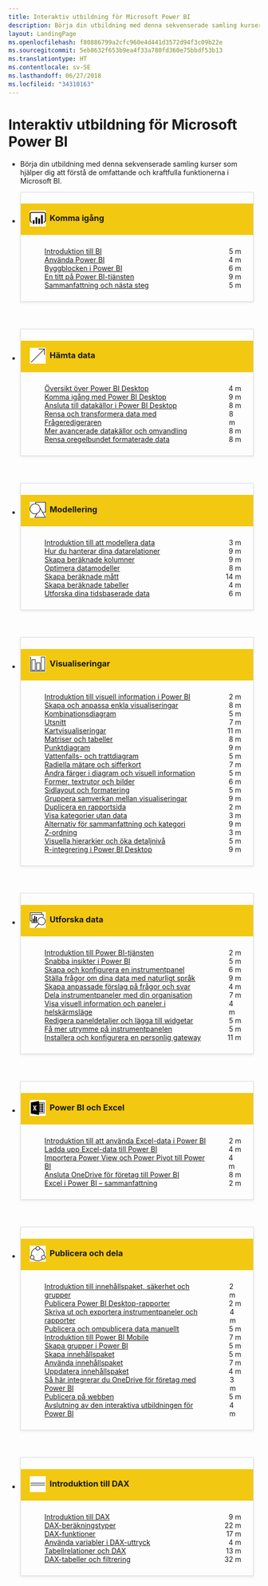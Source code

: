 ```yaml
---
title: Interaktiv utbildning för Microsoft Power BI
description: Börja din utbildning med denna sekvenserade samling kurser som hjälper dig att förstå de omfattande och kraftfulla funktionerna i Microsoft BI.
layout: LandingPage
ms.openlocfilehash: f80886799a2cfc960e4d441d3572d94f3c09b22e
ms.sourcegitcommit: 5eb8632f653b9ea4f33a780fd360e75bbdf53b13
ms.translationtype: HT
ms.contentlocale: sv-SE
ms.lasthandoff: 06/27/2018
ms.locfileid: "34310163"
---
```

<div id="main" class="v2">
    <div class="container">
        <h1>Interaktiv utbildning för Microsoft Power BI</h1>
        <ul id="databases" class="cardsL panelContent" style="display: block; margin: 0px;">
          <li class="fullSpan">
              <div class="container intro">
                  <p>Börja din utbildning med denna sekvenserade samling kurser som hjälper dig att förstå de omfattande och kraftfulla funktionerna i Microsoft BI.</p>
              </div>
          </li>
          <li>
            <div class="cardSize">
                <div class="cardPadding">
                  <div class="card" style="padding: 0 12px 54px 0;">
                      <div class="cardText" style="box-shadow: 0 2px 5px #e8e8e8; border: 1px solid #dbdbdb;">
                          <h3 class="bgdAccent1" style="padding: 8px; display: flex; background: #f2c811; font-weight: bold; border-bottom: 0; margin-bottom: 0; line-height: 42px">
                            <div class="cardImageOuter" style="margin: 0 8px 0 10px;">
                              <div class="cardImage" style="width: 32px;">
                                <img src="media/logo_power-bi.svg" alt="" data-linktype="absolute-path" class="x-hidden-focus" style="position: relative; top: 6px;">
                              </div>
                            </div>
Komma igång </h3>
                          <ul class="noBullet" style="margin: 24px;">
                              <li style="display: flex; justify-content: space-between;">
                                <a class="barLink" href="gettingstarted.yml?tutorial-step=1">Introduktion till BI</a>
                                <span style="margin-left: 32px; align-self: center;">5 m</span>
                              </li>
                              <li style="display: flex; justify-content: space-between;">
                                <a class="barLink" href="gettingstarted.yml?tutorial-step=2">Använda Power BI</a>
                                <span style="margin-left: 32px; align-self: center;">4 m</span>
                              </li>
                              <li style="display: flex; justify-content: space-between;">
                                <a class="barLink" href="gettingstarted.yml?tutorial-step=3">Byggblocken i Power BI</a>
                                <span style="margin-left: 32px; align-self: center;">6 m</span>
                              </li>
                              <li style="display: flex; justify-content: space-between;">
                                <a class="barLink" href="gettingstarted.yml?tutorial-step=4">En titt på Power BI-tjänsten</a>
                                <span style="margin-left: 32px; align-self: center;">9 m</span>
                              </li>
                              <li style="display: flex; justify-content: space-between;">
                                <a class="barLink" href="gettingstarted.yml?tutorial-step=5">Sammanfattning och nästa steg</a>
                                <span style="margin-left: 32px; align-self: center;">5 m</span>
                              </li>
                          </ul>
                      </div>
                    </div>
                </div>
            </div>
          </li>
          <li>
            <div class="cardSize">
                <div class="cardPadding">
                  <div class="card" style="padding: 0 12px 54px 0;">
                      <div class="cardText" style="box-shadow: 0 2px 5px #e8e8e8; border: 1px solid #dbdbdb;">
                          <h3 class="bgdAccent1" style="padding: 8px; display: flex; background: #f2c811; font-weight: bold; border-bottom: 0; margin-bottom: 0; line-height: 42px">
                            <div class="cardImageOuter" style="margin: 0 8px 0 10px;">
                              <div class="cardImage" style="width: 32px;">
                                <img src="media/pbi-getting-data.svg" alt="" data-linktype="absolute-path" class="x-hidden-focus" style="position: relative; top: 6px;">
                              </div>
                            </div>
Hämta data </h3>
                          <ul class="noBullet" style="margin: 24px;">
                              <li style="display: flex; justify-content: space-between;">
                                <a class="barLink" href="gettingdata.yml?tutorial-step=1">Översikt över Power BI Desktop</a>
                                <span style="margin-left: 32px; align-self: center;">4 m</span>
                              </li>
                              <li style="display: flex; justify-content: space-between;">
                                <a class="barLink" href="gettingdata.yml?tutorial-step=2">Komma igång med Power BI Desktop</a>
                                <span style="margin-left: 32px; align-self: center;">9 m</span>
                              </li>
                              <li style="display: flex; justify-content: space-between;">
                                <a class="barLink" href="gettingdata.yml?tutorial-step=3">Ansluta till datakällor i Power BI Desktop</a>
                                <span style="margin-left: 32px; align-self: center;">8 m</span>
                              </li>
                              <li style="display: flex; justify-content: space-between;">
                                <a class="barLink" href="gettingdata.yml?tutorial-step=4">Rensa och transformera data med Frågeredigeraren</a>
                                <span style="margin-left: 32px; align-self: center;">8 m</span>
                              </li>
                              <li style="display: flex; justify-content: space-between;">
                                <a class="barLink" href="gettingdata.yml?tutorial-step=5">Mer avancerade datakällor och omvandling</a>
                                <span style="margin-left: 32px; align-self: center;">8 m</span>
                              </li>
                              <li style="display: flex; justify-content: space-between;">
                                <a class="barLink" href="gettingdata.yml?tutorial-step=6">Rensa oregelbundet formaterade data</a>
                                <span style="margin-left: 32px; align-self: center;">8 m</span>
                              </li>
                          </ul>
                      </div>
                    </div>
                </div>
            </div>
          </li>
          <li>
            <div class="cardSize">
                <div class="cardPadding">
                  <div class="card" style="padding: 0 12px 54px 0;">
                      <div class="cardText" style="box-shadow: 0 2px 5px #e8e8e8; border: 1px solid #dbdbdb;">
                          <h3 class="bgdAccent1" style="padding: 8px; display: flex; background: #f2c811; font-weight: bold; border-bottom: 0; margin-bottom: 0; line-height: 42px">
                            <div class="cardImageOuter" style="margin: 0 8px 0 10px;">
                              <div class="cardImage" style="width: 32px;">
                                <img src="media/pbi-modeling.svg" alt="" data-linktype="absolute-path" class="x-hidden-focus" style="position: relative; top: 6px;">
                              </div>
                            </div>
Modellering </h3>
                          <ul class="noBullet" style="margin: 24px;">
                              <li style="display: flex; justify-content: space-between;">
                                <a class="barLink" href="modeling.yml?tutorial-step=1">Introduktion till att modellera data</a>
                                <span style="margin-left: 32px; align-self: center;">3 m</span>
                              </li>
                              <li style="display: flex; justify-content: space-between;">
                                <a class="barLink" href="modeling.yml?tutorial-step=2">Hur du hanterar dina datarelationer</a>
                                <span style="margin-left: 32px; align-self: center;">9 m</span>
                              </li>
                              <li style="display: flex; justify-content: space-between;">
                                <a class="barLink" href="modeling.yml?tutorial-step=3">Skapa beräknade kolumner</a>
                                <span style="margin-left: 32px; align-self: center;">9 m</span>
                              </li>
                              <li style="display: flex; justify-content: space-between;">
                                <a class="barLink" href="modeling.yml?tutorial-step=4">Optimera datamodeller</a>
                                <span style="margin-left: 32px; align-self: center;">8 m</span>
                              </li>
                              <li style="display: flex; justify-content: space-between;">
                                <a class="barLink" href="modeling.yml?tutorial-step=5">Skapa beräknade mått</a>
                                <span style="margin-left: 32px; align-self: center;">14 m</span>
                              </li>
                              <li style="display: flex; justify-content: space-between;">
                                <a class="barLink" href="modeling.yml?tutorial-step=6">Skapa beräknade tabeller</a>
                                <span style="margin-left: 32px; align-self: center;">4 m</span>
                              </li>
                              <li style="display: flex; justify-content: space-between;">
                                <a class="barLink" href="modeling.yml?tutorial-step=7">Utforska dina tidsbaserade data</a>
                                <span style="margin-left: 32px; align-self: center;">6 m</span>
                              </li>
                          </ul>
                      </div>
                    </div>
                </div>
            </div>
          </li>
          <li>
            <div class="cardSize">
                <div class="cardPadding">
                  <div class="card" style="padding: 0 12px 54px 0;">
                      <div class="cardText" style="box-shadow: 0 2px 5px #e8e8e8; border: 1px solid #dbdbdb;">
                          <h3 class="bgdAccent1" style="padding: 8px; display: flex; background: #f2c811; font-weight: bold; border-bottom: 0; margin-bottom: 0; line-height: 42px">
                            <div class="cardImageOuter" style="margin: 0 8px 0 10px;">
                              <div class="cardImage" style="width: 32px;">
                                <img src="media/pbi-visualizations.svg" alt="" data-linktype="absolute-path" class="x-hidden-focus" style="position: relative; top: 6px;">
                              </div>
                            </div>
Visualiseringar </h3>
                          <ul class="noBullet" style="margin: 24px;">
                              <li style="display: flex; justify-content: space-between;">
                                <a class="barLink" href="visualizations.yml?tutorial-step=1">Introduktion till visuell information i Power BI</a>
                                <span style="margin-left: 32px; align-self: center;">2 m</span>
                              </li>
                              <li style="display: flex; justify-content: space-between;">
                                <a class="barLink" href="visualizations.yml?tutorial-step=2">Skapa och anpassa enkla visualiseringar</a>
                                <span style="margin-left: 32px; align-self: center;">8 m</span>
                              </li>
                              <li style="display: flex; justify-content: space-between;">
                                <a class="barLink" href="visualizations.yml?tutorial-step=3">Kombinationsdiagram</a>
                                <span style="margin-left: 32px; align-self: center;">5 m</span>
                              </li>
                              <li style="display: flex; justify-content: space-between;">
                                <a class="barLink" href="visualizations.yml?tutorial-step=4">Utsnitt</a>
                                <span style="margin-left: 32px; align-self: center;">7 m</span>
                              </li>
                              <li style="display: flex; justify-content: space-between;">
                                <a class="barLink" href="visualizations.yml?tutorial-step=5">Kartvisualiseringar</a>
                                <span style="margin-left: 32px; align-self: center;">11 m</span>
                              </li>
                              <li style="display: flex; justify-content: space-between;">
                                <a class="barLink" href="visualizations.yml?tutorial-step=6">Matriser och tabeller</a>
                                <span style="margin-left: 32px; align-self: center;">8 m</span>
                              </li>
                              <li style="display: flex; justify-content: space-between;">
                                <a class="barLink" href="visualizations.yml?tutorial-step=7">Punktdiagram</a>
                                <span style="margin-left: 32px; align-self: center;">9 m</span>
                              </li>
                              <li style="display: flex; justify-content: space-between;">
                                <a class="barLink" href="visualizations.yml?tutorial-step=8">Vattenfalls- och trattdiagram</a>
                                <span style="margin-left: 32px; align-self: center;">5 m</span>
                              </li>
                              <li style="display: flex; justify-content: space-between;">
                                <a class="barLink" href="visualizations.yml?tutorial-step=9">Radiella mätare och sifferkort</a>
                                <span style="margin-left: 32px; align-self: center;">7 m</span>
                              </li>
                              <li style="display: flex; justify-content: space-between;">
                                <a class="barLink" href="visualizations.yml?tutorial-step=10">Ändra färger i diagram och visuell information</a>
                                <span style="margin-left: 32px; align-self: center;">5 m</span>
                              </li>
                              <li style="display: flex; justify-content: space-between;">
                                <a class="barLink" href="visualizations.yml?tutorial-step=11">Former, textrutor och bilder</a>
                                <span style="margin-left: 32px; align-self: center;">6 m</span>
                              </li>
                              <li style="display: flex; justify-content: space-between;">
                                <a class="barLink" href="visualizations.yml?tutorial-step=12">Sidlayout och formatering</a>
                                <span style="margin-left: 32px; align-self: center;">5 m</span>
                              </li>
                              <li style="display: flex; justify-content: space-between;">
                                <a class="barLink" href="visualizations.yml?tutorial-step=13">Gruppera samverkan mellan visualiseringar</a>
                                <span style="margin-left: 32px; align-self: center;">9 m</span>
                              </li>
                              <li style="display: flex; justify-content: space-between;">
                                <a class="barLink" href="visualizations.yml?tutorial-step=14">Duplicera en rapportsida</a>
                                <span style="margin-left: 32px; align-self: center;">2 m</span>
                              </li>
                              <li style="display: flex; justify-content: space-between;">
                                <a class="barLink" href="visualizations.yml?tutorial-step=15">Visa kategorier utan data</a>
                                <span style="margin-left: 32px; align-self: center;">3 m</span>
                              </li>
                              <li style="display: flex; justify-content: space-between;">
                                <a class="barLink" href="visualizations.yml?tutorial-step=16">Alternativ för sammanfattning och kategori</a>
                                <span style="margin-left: 32px; align-self: center;">9 m</span>
                              </li>
                              <li style="display: flex; justify-content: space-between;">
                                <a class="barLink" href="visualizations.yml?tutorial-step=17">Z-ordning</a>
                                <span style="margin-left: 32px; align-self: center;">3 m</span>
                              </li>
                              <li style="display: flex; justify-content: space-between;">
                                <a class="barLink" href="visualizations.yml?tutorial-step=18">Visuella hierarkier och öka detaljnivå</a>
                                <span style="margin-left: 32px; align-self: center;">5 m</span>
                              </li>
                              <li style="display: flex; justify-content: space-between;">
                                <a class="barLink" href="visualizations.yml?tutorial-step=19">R-integrering i Power BI Desktop</a>
                                <span style="margin-left: 32px; align-self: center;">9 m</span>
                              </li>
                          </ul>
                      </div>
                    </div>
                </div>
            </div>
          </li>
          <li>
            <div class="cardSize">
                <div class="cardPadding">
                  <div class="card" style="padding: 0 12px 54px 0;">
                      <div class="cardText" style="box-shadow: 0 2px 5px #e8e8e8; border: 1px solid #dbdbdb;">
                          <h3 class="bgdAccent1" style="padding: 8px; display: flex; background: #f2c811; font-weight: bold; border-bottom: 0; margin-bottom: 0; line-height: 42px">
                            <div class="cardImageOuter" style="margin: 0 8px 0 10px;">
                              <div class="cardImage" style="width: 32px;">
                                <img src="media/pbi-exploring-data.svg" alt="" data-linktype="absolute-path" class="x-hidden-focus" style="position: relative; top: 6px;">
                              </div>
                            </div>
Utforska data </h3>
                          <ul class="noBullet" style="margin: 24px;">
                              <li style="display: flex; justify-content: space-between;">
                                <a class="barLink" href="exploringdata.yml?tutorial-step=1">Introduktion till Power BI-tjänsten</a>
                                <span style="margin-left: 32px; align-self: center;">2 m</span>
                              </li>
                              <li style="display: flex; justify-content: space-between;">
                                <a class="barLink" href="exploringdata.yml?tutorial-step=2">Snabba insikter i Power BI</a>
                                <span style="margin-left: 32px; align-self: center;">5 m</span>
                              </li>
                              <li style="display: flex; justify-content: space-between;">
                                <a class="barLink" href="exploringdata.yml?tutorial-step=3">Skapa och konfigurera en instrumentpanel</a>
                                <span style="margin-left: 32px; align-self: center;">6 m</span>
                              </li>
                              <li style="display: flex; justify-content: space-between;">
                                <a class="barLink" href="exploringdata.yml?tutorial-step=4">Ställa frågor om dina data med naturligt språk</a>
                                <span style="margin-left: 32px; align-self: center;">9 m</span>
                              </li>
                              <li style="display: flex; justify-content: space-between;">
                                <a class="barLink" href="exploringdata.yml?tutorial-step=5">Skapa anpassade förslag på frågor och svar</a>
                                <span style="margin-left: 32px; align-self: center;">4 m</span>
                              </li>
                              <li style="display: flex; justify-content: space-between;">
                                <a class="barLink" href="exploringdata.yml?tutorial-step=6">Dela instrumentpaneler med din organisation</a>
                                <span style="margin-left: 32px; align-self: center;">7 m</span>
                              </li>
                              <li style="display: flex; justify-content: space-between;">
                                <a class="barLink" href="exploringdata.yml?tutorial-step=7">Visa visuell information och paneler i helskärmsläge</a>
                                <span style="margin-left: 32px; align-self: center;">4 m</span>
                              </li>
                              <li style="display: flex; justify-content: space-between;">
                                <a class="barLink" href="exploringdata.yml?tutorial-step=8">Redigera paneldetaljer och lägga till widgetar</a>
                                <span style="margin-left: 32px; align-self: center;">5 m</span>
                              </li>
                              <li style="display: flex; justify-content: space-between;">
                                <a class="barLink" href="exploringdata.yml?tutorial-step=9">Få mer utrymme på instrumentpanelen</a>
                                <span style="margin-left: 32px; align-self: center;">5 m</span>
                              </li>
                              <li style="display: flex; justify-content: space-between;">
                                <a class="barLink" href="exploringdata.yml?tutorial-step=10">Installera och konfigurera en personlig gateway</a>
                                <span style="margin-left: 32px; align-self: center;">11 m</span>
                              </li>
                          </ul>
                      </div>
                    </div>
                </div>
            </div>
          </li>
          <li>
            <div class="cardSize">
                <div class="cardPadding">
                  <div class="card" style="padding: 0 12px 54px 0;">
                      <div class="cardText" style="box-shadow: 0 2px 5px #e8e8e8; border: 1px solid #dbdbdb;">
                          <h3 class="bgdAccent1" style="padding: 8px; display: flex; background: #f2c811; font-weight: bold; border-bottom: 0; margin-bottom: 0; line-height: 42px">
                            <div class="cardImageOuter" style="margin: 0 8px 0 10px;">
                              <div class="cardImage" style="width: 32px;">
                                <img src="media/logo_excel-blk.svg" alt="" data-linktype="absolute-path" class="x-hidden-focus" style="position: relative; top: 6px;">
                              </div>
                            </div>
Power BI och Excel </h3>
                          <ul class="noBullet" style="margin: 24px;">
                              <li style="display: flex; justify-content: space-between;">
                                <a class="barLink" href="powerbiandexcel.yml?tutorial-step=1">Introduktion till att använda Excel-data i Power BI</a>
                                <span style="margin-left: 32px; align-self: center;">2 m</span>
                              </li>
                              <li style="display: flex; justify-content: space-between;">
                                <a class="barLink" href="powerbiandexcel.yml?tutorial-step=2">Ladda upp Excel-data till Power BI</a>
                                <span style="margin-left: 32px; align-self: center;">4 m</span>
                              </li>
                              <li style="display: flex; justify-content: space-between;">
                                <a class="barLink" href="powerbiandexcel.yml?tutorial-step=3">Importera Power View och Power Pivot till Power BI</a>
                                <span style="margin-left: 32px; align-self: center;">4 m</span>
                              </li>
                              <li style="display: flex; justify-content: space-between;">
                                <a class="barLink" href="powerbiandexcel.yml?tutorial-step=4">Ansluta OneDrive för företag till Power BI</a>
                                <span style="margin-left: 32px; align-self: center;">8 m</span>
                              </li>
                              <li style="display: flex; justify-content: space-between;">
                                <a class="barLink" href="powerbiandexcel.yml?tutorial-step=5">Excel i Power BI – sammanfattning</a>
                                <span style="margin-left: 32px; align-self: center;">2 m</span>
                              </li>
                          </ul>
                      </div>
                    </div>
                </div>
            </div>
          </li>
          <li>
            <div class="cardSize">
                <div class="cardPadding">
                  <div class="card" style="padding: 0 12px 54px 0;">
                      <div class="cardText" style="box-shadow: 0 2px 5px #e8e8e8; border: 1px solid #dbdbdb;">
                          <h3 class="bgdAccent1" style="padding: 8px; display: flex; background: #f2c811; font-weight: bold; border-bottom: 0; margin-bottom: 0; line-height: 42px">
                            <div class="cardImageOuter" style="margin: 0 8px 0 10px;">
                              <div class="cardImage" style="width: 32px;">
                                <img src="media/pbi-pub-sharing.svg" alt="" data-linktype="absolute-path" class="x-hidden-focus" style="position: relative; top: 6px;">
                              </div>
                            </div>
Publicera och dela </h3>
                          <ul class="noBullet" style="margin: 24px;">
                              <li style="display: flex; justify-content: space-between;">
                                <a class="barLink" href="publishingandsharing.yml?tutorial-step=1">Introduktion till innehållspaket, säkerhet och grupper</a>
                                <span style="margin-left: 32px; align-self: center;">2 m</span>
                              </li>
                              <li style="display: flex; justify-content: space-between;">
                                <a class="barLink" href="publishingandsharing.yml?tutorial-step=2">Publicera Power BI Desktop-rapporter</a>
                                <span style="margin-left: 32px; align-self: center;">2 m</span>
                              </li>
                              <li style="display: flex; justify-content: space-between;">
                                <a class="barLink" href="publishingandsharing.yml?tutorial-step=3">Skriva ut och exportera instrumentpaneler och rapporter</a>
                                <span style="margin-left: 32px; align-self: center;">4 m</span>
                              </li>
                              <li style="display: flex; justify-content: space-between;">
                                <a class="barLink" href="publishingandsharing.yml?tutorial-step=4">Publicera och ompublicera data manuellt</a>
                                <span style="margin-left: 32px; align-self: center;">5 m</span>
                              </li>
                              <li style="display: flex; justify-content: space-between;">
                                <a class="barLink" href="publishingandsharing.yml?tutorial-step=5">Introduktion till Power BI Mobile</a>
                                <span style="margin-left: 32px; align-self: center;">7 m</span>
                              </li>
                              <li style="display: flex; justify-content: space-between;">
                                <a class="barLink" href="publishingandsharing.yml?tutorial-step=6">Skapa grupper i Power BI</a>
                                <span style="margin-left: 32px; align-self: center;">5 m</span>
                              </li>
                              <li style="display: flex; justify-content: space-between;">
                                <a class="barLink" href="publishingandsharing.yml?tutorial-step=7">Skapa innehållspaket</a>
                                <span style="margin-left: 32px; align-self: center;">5 m</span>
                              </li>
                              <li style="display: flex; justify-content: space-between;">
                                <a class="barLink" href="publishingandsharing.yml?tutorial-step=8">Använda innehållspaket</a>
                                <span style="margin-left: 32px; align-self: center;">7 m</span>
                              </li>
                              <li style="display: flex; justify-content: space-between;">
                                <a class="barLink" href="publishingandsharing.yml?tutorial-step=9">Uppdatera innehållspaket</a>
                                <span style="margin-left: 32px; align-self: center;">4 m</span>
                              </li>
                              <li style="display: flex; justify-content: space-between;">
                                <a class="barLink" href="publishingandsharing.yml?tutorial-step=10">Så här integrerar du OneDrive för företag med Power BI</a>
                                <span style="margin-left: 32px; align-self: center;">3 m</span>
                              </li>
                              <li style="display: flex; justify-content: space-between;">
                                <a class="barLink" href="publishingandsharing.yml?tutorial-step=11">Publicera på webben</a>
                                <span style="margin-left: 32px; align-self: center;">5 m</span>
                              </li>
                              <li style="display: flex; justify-content: space-between;">
                                <a class="barLink" href="publishingandsharing.yml?tutorial-step=12">Avslutning av den interaktiva utbildningen för Power BI</a>
                                <span style="margin-left: 32px; align-self: center;">4 m</span>
                              </li>
                          </ul>
                      </div>
                    </div>
                </div>
            </div>
          </li>
          <li>
            <div class="cardSize">
                <div class="cardPadding">
                  <div class="card" style="padding: 0 12px 54px 0;">
                      <div class="cardText" style="box-shadow: 0 2px 5px #e8e8e8; border: 1px solid #dbdbdb;">
                          <h3 class="bgdAccent1" style="padding: 8px; display: flex; background: #f2c811; font-weight: bold; border-bottom: 0; margin-bottom: 0; line-height: 42px">
                            <div class="cardImageOuter" style="margin: 0 8px 0 10px;">
                              <div class="cardImage" style="width: 32px;">
                                <img src="media/pbi-dax-intro.svg" alt="" data-linktype="absolute-path" class="x-hidden-focus" style="position: relative; top: 6px;">
                              </div>
                            </div>
Introduktion till DAX </h3>
                          <ul class="noBullet" style="margin: 24px;">
                              <li style="display: flex; justify-content: space-between;">
                                <a class="barLink" href="introductiontodax.yml?tutorial-step=1">Introduktion till DAX</a>
                                <span style="margin-left: 32px; align-self: center;">9 m</span>
                              </li>
                              <li style="display: flex; justify-content: space-between;">
                                <a class="barLink" href="introductiontodax.yml?tutorial-step=2">DAX-beräkningstyper</a>
                                <span style="margin-left: 32px; align-self: center;">22 m</span>
                              </li>
                              <li style="display: flex; justify-content: space-between;">
                                <a class="barLink" href="introductiontodax.yml?tutorial-step=3">DAX-funktioner</a>
                                <span style="margin-left: 32px; align-self: center;">17 m</span>
                              </li>
                              <li style="display: flex; justify-content: space-between;">
                                <a class="barLink" href="introductiontodax.yml?tutorial-step=4">Använda variabler i DAX-uttryck</a>
                                <span style="margin-left: 32px; align-self: center;">4 m</span>
                              </li>
                              <li style="display: flex; justify-content: space-between;">
                                <a class="barLink" href="introductiontodax.yml?tutorial-step=5">Tabellrelationer och DAX</a>
                                <span style="margin-left: 32px; align-self: center;">13 m</span>
                              </li>
                              <li style="display: flex; justify-content: space-between;">
                                <a class="barLink" href="introductiontodax.yml?tutorial-step=6">DAX-tabeller och filtrering</a>
                                <span style="margin-left: 32px; align-self: center;">32 m</span>
                              </li>
                          </ul>
                      </div>
                    </div>
                </div>
            </div>
          </li>
      </ul>
    </div>
</div>